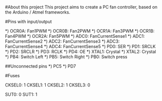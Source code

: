 #About this project
This project aims to create a PC fan controller, based on the Arduino / Atmel frameworks.

#Pins with input/output

*) OCR0A: Fan1PWM
*) OCR0B: Fan2PWM
*) OCR1A: Fan3PWM
*) OCR1B: Fan4PWM
*) OCR2A: Fan5PWM
*) ADC0: FanCurrentSense1
*) ADC1: FanCurrentSense2
*) ADC2: FanCurrentSense3
*) ADC3: FanCurrentSense4
*) ADC4: FanCurrentSense5
*) PD0: SER
*) PD1: SRCLK
*) PD2: SRCLR
*) PD3: RCLK
*) PD4: OE
*) XTAL1: Crystal
*) XTAL2: Crystal
*) PB4: Switch Left
*) PB5: Switch Right
*) PB0: Switch press

##Unconnected pins
*) PC5
*) PD7

#Fuses

CKSEL0: 1
CKSEL1: 1
CKSEL2: 1
CKSEL3: 0

SUT0: 0
SUT1: 1